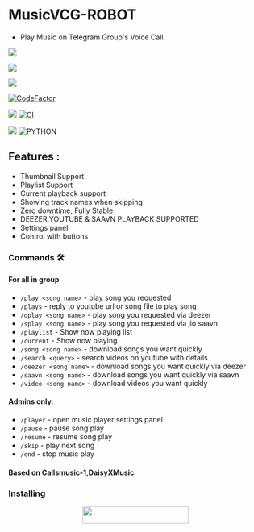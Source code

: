 # MusicVCG-ROBOT
* Play Music on Telegram Group's Voice Call.

<p align="left">
  <a href="https://github.com/KENZO-404/MusicVCG-ROBOT/fork"><img src="https://img.shields.io/github/forks/KENZO-404/MusicVCG-ROBOT?label=Fork&style=social"></a>
  </p>
<p align="left">
  <a href="https://github.com/KENZO-404/MusicVCG-ROBOT"><img src="https://img.shields.io/github/stars/KENZO-404/MusicVCG-ROBOT?style=social"></a>
  </p>
<p align="left">
  <a href="https://github.com/KENZO-404/MusicVCG-ROBOT/blob/MusicVCG-ROBOT/LICENSE"><img src="https://img.shields.io/github/license/KENZO-404/MusicVCG-ROBOT?&style=social&logo=github">
  </a></p>
<p align="left">
<a href="https://www.codefactor.io/repository/github/kenzo-404/musicvcg-robot"><img src="https://www.codefactor.io/repository/github/kenzo-404/musicvcg-robot/badge" alt="CodeFactor" /></a>
</p>

<p align="justify">
<a href="https://github.com/KENZO-404/MusicVCG-ROBOT/commits/MusicVCG-ROBOT"><img src="https://img.shields.io/github/last-commit/KENZO-404/MusicVCG-ROBOT?color=ff69b4&logo=github&logoColor=ff69b4&style=for-the-badge" /></a>
<a href="https://github.com/KENZO-404/MusicVCG-ROBOT/actions/workflows/main.yml"><img src="https://img.shields.io/github/workflow/status/KENZO-404/MusicVCG-ROBOT/CI/MusicVCG-ROBOT?style=for-the-badge&logo=github-actions&logoColor=aqua" alt="CI" /></a>
</p>
<p align="justify">
<a href="https://pypi.org/project/Pyrogram/"><img src="https://img.shields.io/pypi/v/pyrogram?color=important&label=pyrogram&logo=python&logoColor=brightgreen&style=for-the-badge" /></a>
<img alt="PYTHON" src="https://img.shields.io/badge/PYTHON-v3.7-white?style=for-the-badge&logo=appveyor"/>
</p>


<h2> Features : </h2>

- Thumbnail Support
- Playlist Support
- Current playback support
- Showing track names when skipping
- Zero downtime, Fully Stable
- DEEZER,YOUTUBE & SAAVN PLAYBACK SUPPORTED
- Settings panel
- Control with buttons

### Commands 🛠
#### For all in group

- `/play <song name>` - play song you requested
- `/plays` - reply to youtube url or song file to play song
- `/dplay <song name>` - play song you requested via deezer
- `/splay <song name>` - play song you requested via jio saavn
- `/playlist` - Show now playing list
- `/current` - Show now playing
- `/song <song name>` - download songs you want quickly
- `/search <query>` - search videos on youtube with details
- `/deezer <song name>` - download songs you want quickly via deezer
- `/saavn <song name>` - download songs you want quickly via saavn
- `/video <song name>` - download videos you want quickly

#### Admins only.
- `/player` - open music player settings panel
- `/pause` - pause song play
- `/resume` - resume song play
- `/skip` - play next song
- `/end` - stop music play


#### Based on Callsmusic-1,DaisyXMusic

### Installing </h4>

<p align="center"><a href="https://heroku.com/deploy?template=https://github.com/KENZO-404/MusicVCG-ROBOT"><img src="https://img.shields.io/badge/Don't%20Click%20Bro-white?style=flat&logo=heroku" width="210" height="34.45" /></a></p>
